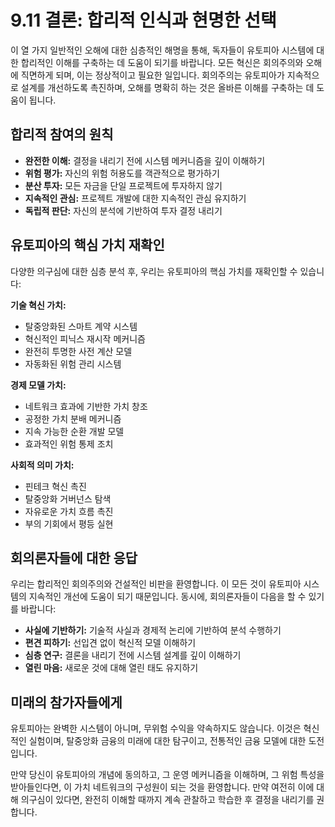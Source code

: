 # 9.11 결론: 합리적 인식과 현명한 선택

이 열 가지 일반적인 오해에 대한 심층적인 해명을 통해, 독자들이 유토피아 시스템에 대한 합리적인 이해를 구축하는 데 도움이 되기를 바랍니다. 모든 혁신은 회의주의와 오해에 직면하게 되며, 이는 정상적이고 필요한 일입니다. 회의주의는 유토피아가 지속적으로 설계를 개선하도록 촉진하며, 오해를 명확히 하는 것은 올바른 이해를 구축하는 데 도움이 됩니다.

## 합리적 참여의 원칙

- **완전한 이해:** 결정을 내리기 전에 시스템 메커니즘을 깊이 이해하기
- **위험 평가:** 자신의 위험 허용도를 객관적으로 평가하기
- **분산 투자:** 모든 자금을 단일 프로젝트에 투자하지 않기
- **지속적인 관심:** 프로젝트 개발에 대한 지속적인 관심 유지하기
- **독립적 판단:** 자신의 분석에 기반하여 투자 결정 내리기

## 유토피아의 핵심 가치 재확인

다양한 의구심에 대한 심층 분석 후, 우리는 유토피아의 핵심 가치를 재확인할 수 있습니다:

**기술 혁신 가치:**
- 탈중앙화된 스마트 계약 시스템
- 혁신적인 피닉스 재시작 메커니즘
- 완전히 투명한 사전 계산 모델
- 자동화된 위험 관리 시스템

**경제 모델 가치:**
- 네트워크 효과에 기반한 가치 창조
- 공정한 가치 분배 메커니즘
- 지속 가능한 순환 개발 모델
- 효과적인 위험 통제 조치

**사회적 의미 가치:**
- 핀테크 혁신 촉진
- 탈중앙화 거버넌스 탐색
- 자유로운 가치 흐름 촉진
- 부의 기회에서 평등 실현

## 회의론자들에 대한 응답

우리는 합리적인 회의주의와 건설적인 비판을 환영합니다. 이 모든 것이 유토피아 시스템의 지속적인 개선에 도움이 되기 때문입니다. 동시에, 회의론자들이 다음을 할 수 있기를 바랍니다:

- **사실에 기반하기:** 기술적 사실과 경제적 논리에 기반하여 분석 수행하기
- **편견 피하기:** 선입견 없이 혁신적 모델 이해하기
- **심층 연구:** 결론을 내리기 전에 시스템 설계를 깊이 이해하기
- **열린 마음:** 새로운 것에 대해 열린 태도 유지하기

## 미래의 참가자들에게

유토피아는 완벽한 시스템이 아니며, 무위험 수익을 약속하지도 않습니다. 이것은 혁신적인 실험이며, 탈중앙화 금융의 미래에 대한 탐구이고, 전통적인 금융 모델에 대한 도전입니다.

만약 당신이 유토피아의 개념에 동의하고, 그 운영 메커니즘을 이해하며, 그 위험 특성을 받아들인다면, 이 가치 네트워크의 구성원이 되는 것을 환영합니다. 만약 여전히 이에 대해 의구심이 있다면, 완전히 이해할 때까지 계속 관찰하고 학습한 후 결정을 내리기를 권합니다.